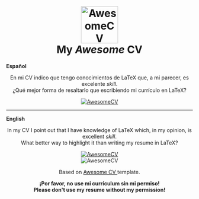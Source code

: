 <h1
    align="center">
    <div
        align="center">
        <img
            alt="AwesomeCV"
            src="./icon.png"
            width="100px"
            height="100px"/>
        <br/>
        My <em>Awesome</em> CV
    </div>
</h1>

<strong>Español</strong>

<div
    align="center">
    <p>
    En mi CV indico que tengo conocimientos de LaTeX que, a mi parecer, es excelente <em>skill</em>.
    <br/>
    ¿Qué mejor forma de resaltarlo que escribiendo mi currículo en LaTeX?
    </p>
</div>

<div
    align="center">
    <a
        href="https://raw.githubusercontent.com/zodiacfireworks/resume/master/build/resume_es.pdf"
        target="_blank">
        <img
            alt="AwesomeCV"
            src="./download.png"/>
    </a>
</div>

<hr/>

<strong>English</strong>

<div
    align="center">
    <p>
    In my CV I point out that I have knowledge of LaTeX which, in my opinion, is excellent <em>skill</em>.
    <br/>
    What better way to highlight it than writing my resume in LaTeX?
    </p>
</div>

<div
    align="center">
    <a
        href="https://raw.githubusercontent.com/zodiacfireworks/resume/master/build/resume_en.pdf"
        target="_blank">
        <img
            alt="AwesomeCV"
            src="./download.png"/>
    </a>
</div>

<div
    align="center">
    <img
        alt="AwesomeCV"
        src="./sample.png"/>
</div>

<div
    align="center">
    <p>
        Based on
        <a
            href="https://github.com/posquit0/Awesome-CV"
            target="_blank">
            Awesome CV
        </a>
        template.
    </p>
</div>

<div
    align="center">
    <strong>
        ¡Por favor, no use mi currículum sin mi permiso!
    </strong>
</div>

<div
    align="center">
    <strong>
        Please don't use my resume without my permission!
    </strong>
</div>
